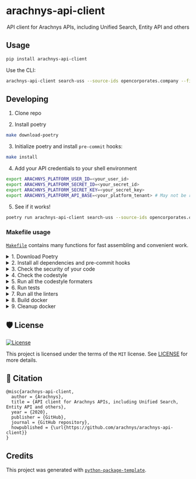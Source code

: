 # arachnys-api-client

<div align="center">

API client for Arachnys APIs, including Unified Search, Entity API and others
</div>

## Usage

```bash
pip install arachnys-api-client
```

Use the CLI:

```bash
arachnys-api-client search-uss --source-ids opencorporates.company --filter '[{"attribute_id": "arachnys.jurisdiction", "text": {"match": "GB"}},{"attribute_id": "arachnys.company_name", "text": {"match": "arachnys"}}]'
```

## Developing

1. Clone repo

2. Install poetry

```bash
make download-poetry
```

3. Initialize poetry and install `pre-commit` hooks:

```bash
make install
```

4. Add your API credentials to your shell environment

```bash
export ARACHNYS_PLATFORM_USER_ID=<your_user_id>
export ARACHNYS_PLATFORM_SECRET_ID=<your_secret_id>
export ARACHNYS_PLATFORM_SECRET_KEY=<your_secret_key>
export ARACHNYS_PLATFORM_API_BASE=<your_platform_tenant> # May not be required for all tenants
```

5. See if it works!

```bash
poetry run arachnys-api-client search-uss --source-ids opencorporates.company --filter '[{"attribute_id": "arachnys.jurisdiction", "text": {"match": "GB"}},{"attribute_id": "arachnys.company_name", "text": {"match": "arachnys"}}]'
```

### Makefile usage

[`Makefile`](https://github.com/arachnys/arachnys-api-client/blob/master/Makefile) contains many functions for fast assembling and convenient work.

<details>
<summary>1. Download Poetry</summary>
<p>

```bash
make download-poetry
```

</p>
</details>

<details>
<summary>2. Install all dependencies and pre-commit hooks</summary>
<p>

```bash
make install
```

If you do not want to install pre-commit hooks, run the command with the NO_PRE_COMMIT flag:

```bash
make install NO_PRE_COMMIT=1
```

</p>
</details>

<details>
<summary>3. Check the security of your code</summary>
<p>

```bash
make check-safety
```

This command launches a `Poetry` and `Pip` integrity check as well as identifies security issues with `Safety` and `Bandit`. By default, the build will not crash if any of the items fail. But you can set `STRICT=1` for the entire build, or you can configure strictness for each item separately.

```bash
make check-safety STRICT=1
```

or only for `safety`:

```bash
make check-safety SAFETY_STRICT=1
```

multiple

```bash
make check-safety PIP_STRICT=1 SAFETY_STRICT=1
```

> List of flags for `check-safety` (can be set to `1` or `0`): `STRICT`, `POETRY_STRICT`, `PIP_STRICT`, `SAFETY_STRICT`, `BANDIT_STRICT`.

</p>
</details>

<details>
<summary>4. Check the codestyle</summary>
<p>

The command is similar to `check-safety` but to check the code style, obviously. It uses `Black`, `Darglint`, `Isort`, and `Mypy` inside.

```bash
make check-style
```

It may also contain the `STRICT` flag.

```bash
make check-style STRICT=1
```

> List of flags for `check-style` (can be set to `1` or `0`): `STRICT`, `BLACK_STRICT`, `DARGLINT_STRICT`, `ISORT_STRICT`, `MYPY_STRICT`.

</p>
</details>

<details>
<summary>5. Run all the codestyle formaters</summary>
<p>

Codestyle uses `pre-commit` hooks, so ensure you've run `make install` before.

```bash
make codestyle
```

</p>
</details>

<details>
<summary>6. Run tests</summary>
<p>

```bash
make test
```

</p>
</details>

<details>
<summary>7. Run all the linters</summary>
<p>

```bash
make lint
```

the same as:

```bash
make test && make check-safety && make check-style
```

> List of flags for `lint` (can be set to `1` or `0`): `STRICT`, `POETRY_STRICT`, `PIP_STRICT`, `SAFETY_STRICT`, `BANDIT_STRICT`, `BLACK_STRICT`, `DARGLINT_STRICT`, `ISORT_STRICT`, `MYPY_STRICT`.

</p>
</details>

<details>
<summary>8. Build docker</summary>
<p>

```bash
make docker
```

which is equivalent to:

```bash
make docker VERSION=latest
```

More information [here](https://github.com/arachnys/arachnys-api-client/tree/master/docker).

</p>
</details>

<details>
<summary>9. Cleanup docker</summary>
<p>

```bash
make clean_docker
```

or to remove all build

```bash
make clean
```

More information [here](https://github.com/arachnys/arachnys-api-client/tree/master/docker).

</p>
</details>

## 🛡 License

[![License](https://img.shields.io/github/license/arachnys/arachnys-api-client)](https://github.com/arachnys/arachnys-api-client/blob/master/LICENSE)

This project is licensed under the terms of the `MIT` license. See [LICENSE](https://github.com/arachnys/arachnys-api-client/blob/master/LICENSE) for more details.

## 📃 Citation

```
@misc{arachnys-api-client,
  author = {Arachnys},
  title = {API client for Arachnys APIs, including Unified Search, Entity API and others},
  year = {2020},
  publisher = {GitHub},
  journal = {GitHub repository},
  howpublished = {\url{https://github.com/arachnys/arachnys-api-client}}
}
```

## Credits

This project was generated with [`python-package-template`](https://github.com/TezRomacH/python-package-template).
